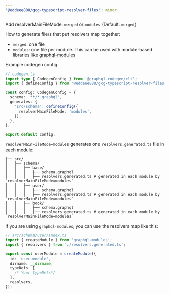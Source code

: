 ```yaml
---
'@eddeee888/gcg-typescript-resolver-files': minor
---
```


Add resolverMainFileMode. `merged` or `modules` (Default: `merged`)

How to generate file/s that put resolvers map together:

- `merged`: one file
- `modules`: one file per module. This can be used with module-based libraries like [graphql-modules](https://the-guild.dev/graphql/modules)

Example codegen config:

```ts
// codegen.ts
import type { CodegenConfig } from '@graphql-codegen/cli';
import { defineConfig } from '@eddeee888/gcg-typescript-resolver-files';

const config: CodegenConfig = {
  schema: '**/*.graphql',
  generates: {
    'src/schema': defineConfig({
      resolverMainFileMode: 'modules',
    }),
  },
};

export default config;
```

`resolverMainFileMode=modules` generates one `resolvers.generated.ts` file in each module:

```text
├── src/
│   ├── schema/
│   │   ├── base/
│   │   │   ├── schema.graphql
│   │   │   ├── resolvers.generated.ts # generated in each module by `resolverMainFileMode=modules`
│   │   ├── user/
│   │   │   ├── schema.graphql
│   │   │   ├── resolvers.generated.ts # generated in each module by `resolverMainFileMode=modules`
│   │   ├── book/
│   │   │   ├── schema.graphql
│   │   │   ├── resolvers.generated.ts # generated in each module by `resolverMainFileMode=modules`
```

If you are using `graphql-modules`, you can use the resolvers map like this:

```ts
// src/schema/user/index.ts
import { createModule } from 'graphql-modules';
import { resolvers } from './resolvers.generated.ts';

export const userModule = createModule({
  id: 'user-module',
  dirname: __dirname,
  typeDefs: [
    /* Your typeDefs*/
  ],
  resolvers,
});
```
